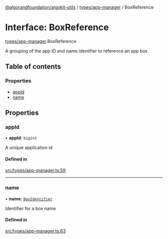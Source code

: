[@algorandfoundation/algokit-utils](../README.md) / [types/app-manager](../modules/types_app_manager.md) / BoxReference

# Interface: BoxReference

[types/app-manager](../modules/types_app_manager.md).BoxReference

A grouping of the app ID and name identifier to reference an app box.

## Table of contents

### Properties

- [appId](types_app_manager.BoxReference.md#appid)
- [name](types_app_manager.BoxReference.md#name)

## Properties

### appId

• **appId**: `bigint`

A unique application id

#### Defined in

[src/types/app-manager.ts:59](https://github.com/algorandfoundation/algokit-utils-ts/blob/main/src/types/app-manager.ts#L59)

___

### name

• **name**: [`BoxIdentifier`](../modules/types_app_manager.md#boxidentifier)

Identifier for a box name

#### Defined in

[src/types/app-manager.ts:63](https://github.com/algorandfoundation/algokit-utils-ts/blob/main/src/types/app-manager.ts#L63)
